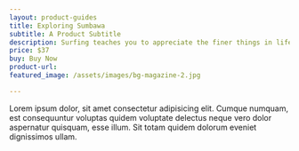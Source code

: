 ```yaml
---
layout: product-guides
title: Exploring Sumbawa
subtitle: A Product Subtitle
description: Surfing teaches you to appreciate the finer things in life, to be present, live in the moment and just breath
price: $37
buy: Buy Now
product-url: 
featured_image: /assets/images/bg-magazine-2.jpg

---
```


Lorem ipsum dolor, sit amet consectetur adipisicing elit. Cumque numquam, est consequuntur voluptas quidem voluptate delectus neque vero dolor aspernatur quisquam, esse illum. Sit totam quidem dolorum eveniet dignissimos ullam.